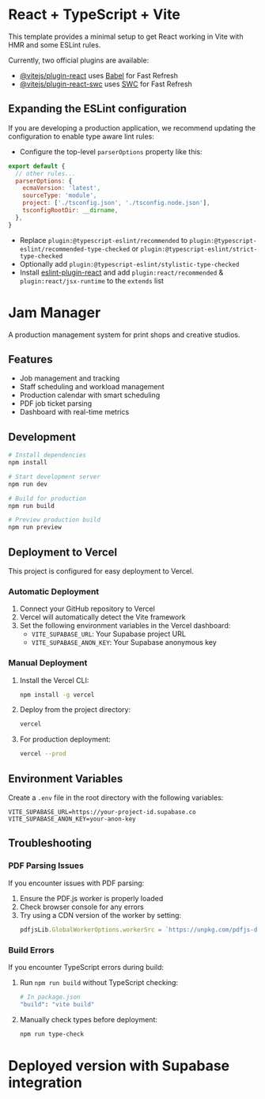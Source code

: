 # React + TypeScript + Vite

This template provides a minimal setup to get React working in Vite with HMR and some ESLint rules.

Currently, two official plugins are available:

- [@vitejs/plugin-react](https://github.com/vitejs/vite-plugin-react/blob/main/packages/plugin-react/README.md) uses [Babel](https://babeljs.io/) for Fast Refresh
- [@vitejs/plugin-react-swc](https://github.com/vitejs/vite-plugin-react-swc) uses [SWC](https://swc.rs/) for Fast Refresh

## Expanding the ESLint configuration

If you are developing a production application, we recommend updating the configuration to enable type aware lint rules:

- Configure the top-level `parserOptions` property like this:

```js
export default {
  // other rules...
  parserOptions: {
    ecmaVersion: 'latest',
    sourceType: 'module',
    project: ['./tsconfig.json', './tsconfig.node.json'],
    tsconfigRootDir: __dirname,
  },
}
```

- Replace `plugin:@typescript-eslint/recommended` to `plugin:@typescript-eslint/recommended-type-checked` or `plugin:@typescript-eslint/strict-type-checked`
- Optionally add `plugin:@typescript-eslint/stylistic-type-checked`
- Install [eslint-plugin-react](https://github.com/jsx-eslint/eslint-plugin-react) and add `plugin:react/recommended` & `plugin:react/jsx-runtime` to the `extends` list

# Jam Manager

A production management system for print shops and creative studios.

## Features

- Job management and tracking
- Staff scheduling and workload management
- Production calendar with smart scheduling
- PDF job ticket parsing
- Dashboard with real-time metrics

## Development

```bash
# Install dependencies
npm install

# Start development server
npm run dev

# Build for production
npm run build

# Preview production build
npm run preview
```

## Deployment to Vercel

This project is configured for easy deployment to Vercel.

### Automatic Deployment

1. Connect your GitHub repository to Vercel
2. Vercel will automatically detect the Vite framework
3. Set the following environment variables in the Vercel dashboard:
   - `VITE_SUPABASE_URL`: Your Supabase project URL
   - `VITE_SUPABASE_ANON_KEY`: Your Supabase anonymous key

### Manual Deployment

1. Install the Vercel CLI:
   ```bash
   npm install -g vercel
   ```

2. Deploy from the project directory:
   ```bash
   vercel
   ```

3. For production deployment:
   ```bash
   vercel --prod
   ```

## Environment Variables

Create a `.env` file in the root directory with the following variables:

```
VITE_SUPABASE_URL=https://your-project-id.supabase.co
VITE_SUPABASE_ANON_KEY=your-anon-key
```

## Troubleshooting

### PDF Parsing Issues

If you encounter issues with PDF parsing:

1. Ensure the PDF.js worker is properly loaded
2. Check browser console for any errors
3. Try using a CDN version of the worker by setting:
   ```javascript
   pdfjsLib.GlobalWorkerOptions.workerSrc = `https://unpkg.com/pdfjs-dist@${pdfjsLib.version}/build/pdf.worker.min.mjs`;
   ```

### Build Errors

If you encounter TypeScript errors during build:

1. Run `npm run build` without TypeScript checking:
   ```bash
   # In package.json
   "build": "vite build"
   ```

2. Manually check types before deployment:
   ```bash
   npm run type-check
   ```
# Deployed version with Supabase integration
